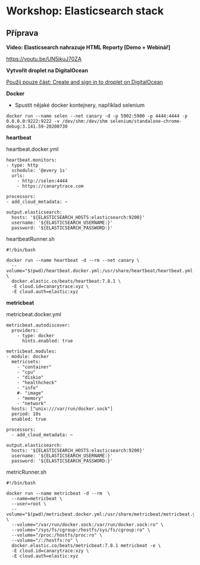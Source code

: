 # Workshop: Elasticsearch stack

## Příprava

**Video: Elasticsearch nahrazuje HTML Reporty [Demo + Webinář]**

https://youtu.be/UN5ikuJ70ZA

**Vytvořit droplet na DigitalOcean**

[Použij pouze část: Create and sign in to droplet on DigitalOcean](https://canarytrace.atlassian.net/l/c/6xsXtGNT)

**Docker**
- Spustit nějaké docker kontejnery, například selenium

```
docker run --name selen --net canary -d -p 5902:5900 -p 4444:4444 -p 0.0.0.0:9222:9222 -v /dev/shm:/dev/shm selenium/standalone-chrome-debug:3.141.59-20200730
```

**heartbeat**

heartbeat.docker.yml

```
heartbeat.monitors:
- type: http
  schedule: '@every 1s'
  urls:
    - http://selen:4444
    - https://canarytrace.com

processors:
- add_cloud_metadata: ~

output.elasticsearch:
  hosts: '${ELASTICSEARCH_HOSTS:elasticsearch:9200}'
  username: '${ELASTICSEARCH_USERNAME:}'
  password: '${ELASTICSEARCH_PASSWORD:}'
```

heartbeatRunner.sh

```
#!/bin/bash

docker run --name heartbeat -d --rm --net canary \
  --volume="$(pwd)/heartbeat.docker.yml:/usr/share/heartbeat/heartbeat.yml:ro" \
  docker.elastic.co/beats/heartbeat:7.8.1 \
  -E cloud.id=canarytrace:xyz \
  -E cloud.auth=elastic:xyz
```

**metricbeat**

metricbeat.docker.yml
```
metricbeat.autodiscover:
  providers:
    - type: docker
      hints.enabled: true

metricbeat.modules:
- module: docker
  metricsets:
    - "container"
    - "cpu"
    - "diskio"
    - "healthcheck"
    - "info"
    #- "image"
    - "memory"
    - "network"
  hosts: ["unix:///var/run/docker.sock"]
  period: 10s
  enabled: true

processors:
  - add_cloud_metadata: ~

output.elasticsearch:
  hosts: '${ELASTICSEARCH_HOSTS:elasticsearch:9200}'
  username: '${ELASTICSEARCH_USERNAME:}'
  password: '${ELASTICSEARCH_PASSWORD:}'
```

metricRunner.sh

```
#!/bin/bash

docker run --name metricbeat -d --rm  \
  --name=metricbeat \
  --user=root \
  --volume="$(pwd)/metricbeat.docker.yml:/usr/share/metricbeat/metricbeat.yml:ro" \
  --volume="/var/run/docker.sock:/var/run/docker.sock:ro" \
  --volume="/sys/fs/cgroup:/hostfs/sys/fs/cgroup:ro" \
  --volume="/proc:/hostfs/proc:ro" \
  --volume="/:/hostfs:ro" \
  docker.elastic.co/beats/metricbeat:7.8.1 metricbeat -e \
  -E cloud.id=canarytrace:xzy \
  -E cloud.auth=elastic:xyz
```
